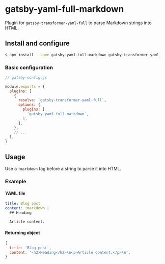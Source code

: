 # gatsby-yaml-full-markdown

Plugin for `gatsby-transformer-yaml-full` to parse Markdown strings into HTML.

## Install and configure

```bash
$ npm install --save gatsby-yaml-full-markdown gatsby-transformer-yaml-full
```

### Basic configuration

```javascript
// gatsby-config.js

module.exports = {
  plugins: [
    {
      resolve: `gatsby-transformer-yaml-full`,
      options: {
        plugins: [
          `gatsby-yaml-full-markdown`,
        ],
      },
    },
    // ...
  ],
}
```

## Usage

Use a `!markdown` tag before a string to parse it into HTML.

### Example

#### YAML file

```yaml
title: Blog post
content: !markdown |
  ## Heading

  Article content.
```

#### Returning object

```javascript
{
  title: 'Blog post',
  content: '<h2>Heading</h2>\n<p>Article content.</p>\n',
}
```
